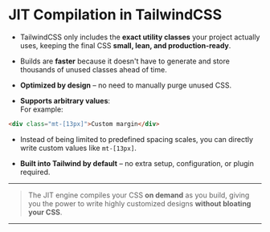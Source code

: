 # JIT Compilation in TailwindCSS
- TailwindCSS only includes the **exact utility classes** your project actually uses, keeping the final CSS **small, lean, and production-ready**.
- Builds are **faster** because it doesn't have to generate and store thousands of unused classes ahead of time.
- **Optimized by design** – no need to manually purge unused CSS.

- **Supports arbitrary values**:  
    For example:
``` html
<div class="mt-[13px]">Custom margin</div>

```
- Instead of being limited to predefined spacing scales, you can directly write custom values like `mt-[13px]`.

- **Built into Tailwind by default** – no extra setup, configuration, or plugin required.

---

> The JIT engine compiles your CSS **on demand** as you build, giving you the power to write highly customized designs **without bloating your CSS**.

---

